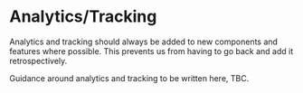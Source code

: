 # Analytics/Tracking

Analytics and tracking should always be added to new components and features where possible. This prevents us from having to go back and add it retrospectively.

Guidance around analytics and tracking to be written here, TBC.
